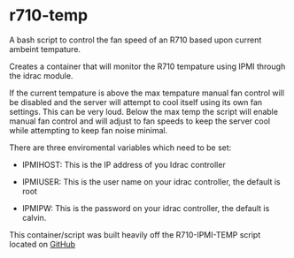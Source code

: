 # r710-temp
A bash script to control the fan speed of an R710 based upon current ambeint tempature.

Creates a container that will monitor the R710 tempature using IPMI through the idrac module.

If the current tempature is above the max tempature manual fan control will be disabled and the server will attempt to cool itself using its own fan settings.  This can be very loud.  Below the max temp the script will enable manual fan control and will adjust to fan speeds to keep the server cool while attempting to keep fan noise minimal.

There are three enviromental variables which need to be set:

- IPMIHOST: This is the IP address of you Idrac controller

- IPMIUSER: This is the user name on your idrac controller, the default is root

- IPMIPW: This is the password on your idrac controller, the default is calvin.

This container/script was built heavily off the R710-IPMI-TEMP script located on [GitHub](https://github.com/NoLooseEnds/Scripts/tree/master/R710-IPMI-TEMP)
